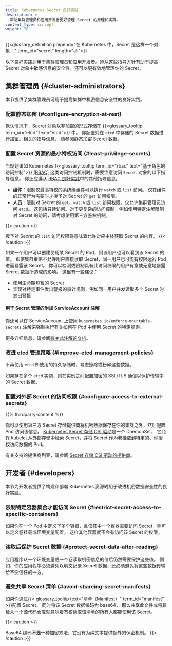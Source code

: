 ```yaml
---
title: Kubernetes Secret 良好实践
description: >
  帮助集群管理员和应用开发者更好管理 Secret 的原理和实践。
content_type: concept
weight: 70
---
```

<!--
title: Good practices for Kubernetes Secrets
description: >
  Principles and practices for good Secret management for cluster administrators and application developers.
content_type: concept
weight: 70
-->

<!-- overview -->

{{<glossary_definition prepend="在 Kubernetes 中，Secret 是这样一个对象："
term_id="secret" length="all">}}

<!--
The following good practices are intended for both cluster administrators and
application developers. Use these guidelines to improve the security of your
sensitive information in Secret objects, as well as to more effectively manage
your Secrets.
-->
以下良好实践适用于集群管理员和应用开发者。遵从这些指导方针有助于提高 Secret
对象中敏感信息的安全性，还可以更有效地管理你的 Secret。

<!-- body -->

<!--
## Cluster administrators

This section provides good practices that cluster administrators can use to
improve the security of confidential information in the cluster.
-->
## 集群管理员   {#cluster-administrators}

本节提供了集群管理员可用于提高集群中机密信息安全性的良好实践。

<!--
### Configure encryption at rest

By default, Secret objects are stored unencrypted in {{<glossary_tooltip
term_id="etcd" text="etcd">}}. You should configure encryption of your Secret
data in `etcd`. For instructions, refer to
[Encrypt Secret Data at Rest](/docs/tasks/administer-cluster/encrypt-data/).
-->
### 配置静态加密   {#configure-encryption-at-rest}

默认情况下，Secret 对象以非加密的形式存储在 {{<glossary_tooltip term_id="etcd" text="etcd">}} 中。
你配置对在 `etcd` 中存储的 Secret 数据进行加密。相关的指导信息，
请参阅[静态加密 Secret 数据](/zh-cn/docs/tasks/administer-cluster/encrypt-data/)。

<!--
### Configure least-privilege access to Secrets {#least-privilege-secrets}

When planning your access control mechanism, such as Kubernetes
{{<glossary_tooltip term_id="rbac" text="Role-based Access Control">}} [(RBAC)](/docs/reference/access-authn-authz/rbac/),
consider the following guidelines for access to `Secret` objects. You should
also follow the other guidelines in
[RBAC good practices](/docs/concepts/security/rbac-good-practices).
-->
### 配置 Secret 资源的最小特权访问   {#least-privilege-secrets}

当规划诸如 Kubernetes
{{<glossary_tooltip term_id="rbac" text="基于角色的访问控制">}} [(RBAC)](/zh-cn/docs/reference/access-authn-authz/rbac/)
这类访问控制机制时，需要注意访问 `Secret` 对象的以下指导信息。
你还应遵从 [RBAC 良好实践](/zh-cn/docs/concepts/security/rbac-good-practices)中的其他指导信息。

<!--
- **Components**: Restrict `watch` or `list` access to only the most
  privileged, system-level components. Only grant `get` access for Secrets if
  the component's normal behavior requires it.
- **Humans**: Restrict `get`, `watch`, or `list` access to Secrets. Only allow
  cluster administrators to access `etcd`. This includes read-only access. For
  more complex access control, such as restricting access to Secrets with
  specific annotations, consider using third-party authorization mechanisms.
-->
- **组件**：限制仅最高特权的系统级组件可以执行 `watch` 或 `list` 访问。
  仅在组件的正常行为需要时才授予对 Secret 的 `get` 访问权限。
- **人员**：限制对 Secret 的 `get`、`watch` 或 `list` 访问权限。仅允许集群管理员访问 `etcd`。
  这包括只读访问。对于更复杂的访问控制，例如使用特定注解限制对 Secret 的访问，请考虑使用第三方鉴权机制。

{{< caution >}}
<!--
Granting `list` access to Secrets implicitly lets the subject fetch the
contents of the Secrets.
-->
授予对 Secret 的 `list` 访问权限将意味着允许对应主体获取 Secret 的内容。
{{< /caution >}}

<!--
A user who can create a Pod that uses a Secret can also see the value of that
Secret. Even if cluster policies do not allow a user to read the Secret
directly, the same user could have access to run a Pod that then exposes the
Secret. You can detect or limit the impact caused by Secret data being exposed,
either intentionally or unintentionally, by a user with this access. Some
recommendations include:
-->
如果一个用户可以创建使用某 Secret 的 Pod，则该用户也可以看到该 Secret 的值。
即使集群策略不允许用户直接读取 Secret，同一用户也可能有权限运行 Pod 进而暴露该 Secret。
你可以检测或限制具有此访问权限的用户有意或无意地暴露 Secret 数据所造成的影响。
这里有一些建议：

<!--
*  Use short-lived Secrets
*  Implement audit rules that alert on specific events, such as concurrent
   reading of multiple Secrets by a single user
-->
* 使用生命期短暂的 Secret
* 实现对特定事件发出警报的审计规则，例如同一用户并发读取多个 Secret 时发出警报

<!--
#### Additional ServiceAccount annotations for Secret management

You can also use the `kubernetes.io/enforce-mountable-secrets` annotation on
a ServiceAccount to enforce specific rules on how Secrets are used in a Pod.
For more details, see the [documentation on this annotation](/docs/reference/labels-annotations-taints/#enforce-mountable-secrets).
-->
#### 用于 Secret 管理的附加 ServiceAccount 注解

你还可以在 ServiceAccount 上使用 `kubernetes.io/enforce-mountable-secrets`
注解来强制执行有关如何在 Pod 中使用 Secret 的特定规则。

更多详细信息，请参阅[有关此注解的文档](/zh-cn/docs/reference/labels-annotations-taints/#enforce-mountable-secrets)。

<!--
### Improve etcd management policies

Consider wiping or shredding the durable storage used by `etcd` once it is
no longer in use.

If there are multiple `etcd` instances, configure encrypted SSL/TLS
communication between the instances to protect the Secret data in transit.
-->
### 改进 etcd 管理策略   {#improve-etcd-management-policies}

不再使用 `etcd` 所使用的持久存储时，考虑擦除或粉碎这些数据。

如果存在多个 `etcd` 实例，则在实例之间配置加密的 SSL/TLS 通信以保护传输中的 Secret 数据。

<!--
### Configure access to external Secrets
-->
### 配置对外部 Secret 的访问权限   {#configure-access-to-external-secrets}

{{% thirdparty-content %}}

<!--
You can use third-party Secrets store providers to keep your confidential data
outside your cluster and then configure Pods to access that information.
The [Kubernetes Secrets Store CSI Driver](https://secrets-store-csi-driver.sigs.k8s.io/)
is a DaemonSet that lets the kubelet retrieve Secrets from external stores, and
mount the Secrets as a volume into specific Pods that you authorize to access
the data.
-->
你可以使用第三方 Secret 存储提供商将机密数据保存在你的集群之外，然后配置 Pod 访问该信息。
[Kubernetes Secret 存储 CSI 驱动](https://secrets-store-csi-driver.sigs.k8s.io/)是一个 DaemonSet，
它允许 kubelet 从外部存储中检索 Secret，并将 Secret 作为卷挂载到特定的、你授权访问数据的 Pod。

<!--
For a list of supported providers, refer to
[Providers for the Secret Store CSI Driver](https://secrets-store-csi-driver.sigs.k8s.io/concepts.html#provider-for-the-secrets-store-csi-driver).
-->
有关支持的提供商列表，请参阅
[Secret 存储 CSI 驱动的提供商](https://secrets-store-csi-driver.sigs.k8s.io/concepts.html#provider-for-the-secrets-store-csi-driver)。

<!--
## Developers

This section provides good practices for developers to use to improve the
security of confidential data when building and deploying Kubernetes resources.
-->
## 开发者   {#developers}

本节为开发者提供了构建和部署 Kubernetes 资源时用于改进机密数据安全性的良好实践。

<!--
### Restrict Secret access to specific containers

If you are defining multiple containers in a Pod, and only one of those
containers needs access to a Secret, define the volume mount or environment
variable configuration so that the other containers do not have access to that
Secret.
-->
### 限制特定容器集合才能访问 Secret     {#restrict-secret-access-to-specific-containers}

如果你在一个 Pod 中定义了多个容器，且仅其中一个容器需要访问 Secret，则可以定义卷挂载或环境变量配置，
这样其他容器就不会有访问该 Secret 的权限。

<!--
### Protect Secret data after reading

Applications still need to protect the value of confidential information after
reading it from an environment variable or volume. For example, your
application must avoid logging the secret data in the clear or transmitting it
to an untrusted party.
-->
### 读取后保护 Secret 数据   {#protect-secret-data-after-reading}

应用程序从一个环境变量或一个卷读取机密信息的值后仍然需要保护这些值。
例如，你的应用程序必须避免以明文记录 Secret 数据，还必须避免将这些数据传输给不受信任的一方。

<!--
### Avoid sharing Secret manifests

If you configure a Secret through a
{{< glossary_tooltip text="manifest" term_id="manifest" >}}, with the secret
data encoded as base64, sharing this file or checking it in to a source
repository means the secret is available to everyone who can read the manifest.
-->
### 避免共享 Secret 清单   {#avoid-shareing-secret-manifests}

如果你通过{{< glossary_tooltip text="清单（Manifest）" term_id="manifest" >}}配置 Secret，
同时将该 Secret 数据编码为 base64，
那么共享此文件或将其检入一个源代码仓库就意味着有权读取该清单的所有人都能使用该 Secret。

{{< caution >}}
<!--
Base64 encoding is _not_ an encryption method, it provides no additional
confidentiality over plain text.
-->
Base64 编码**不是**一种加密方法，它没有为纯文本提供额外的保密机制。
{{< /caution >}}
